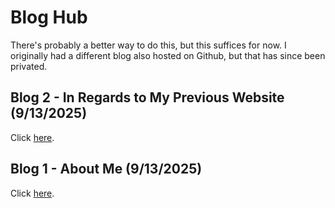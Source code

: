 # Blog Hub

There's probably a better way to do this, but this suffices for now. I originally had a different blog also hosted on Github, but that has since been privated. 

## Blog 2 - In Regards to My Previous Website (9/13/2025)

Click [here](https://shoesareme.github.io/blog/blog2/).

## Blog 1 - About Me (9/13/2025)

Click [here](https://shoesareme.github.io/blog/blog1/).